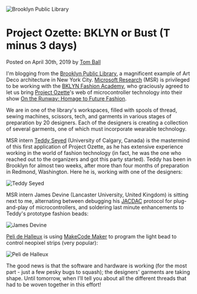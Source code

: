 ![Brooklyn Public Library](/static/blog/ozette/bklyn_pub_lib.jpg)

# Project Ozette: BKLYN or Bust (T minus 3 days)

Posted on April 30th, 2019 by [Tom Ball](https://www.microsoft.com/en-us/research/people/tball/)

I'm blogging from the [Brooklyn Public Library](https://www.bklynlibrary.org/locations/central), a magnificent example of Art Deco architecture in New York City. [Microsoft Research](https://research.microsoft.com) (MSR) is privileged to be working with the [BKLYN Fashion Academy](https://www.bklynlibrary.org/bklyn-fashion-academy), who graciously agreed to let us bring [Project Ozette](https://www.microsoft.com/en-us/research/project/ozette)'s web of microcontroller technology into their show [On the Runway: Homage to Future Fashion](https://bfahomagetofuturefashion.eventbrite.com/).

We are in one of the library's workspaces, filled with spools of thread, sewing machines, scissors, tech, and garments in various stages of preparation by 20 designers.
Each of the designers is creating a collection of several garments, one of which must incorporate wearable technology. 

MSR intern [Teddy Seyed](http://teddyseyed.com/) (University of Calgary, Canada) is the mastermind of this
first application of Project Ozette, as he has extensive experience working in the world of fashion technology (in fact, he was the one who reached out to the organizers and got this party started).
Teddy has been in Brooklyn for almost two weeks, after more than four months of preparation in Redmond, Washington. Here he is, working with one of the designers:

![Teddy Seyed](/static/blog/ozette/seyed.jpg)

MSR intern James Devine (Lancaster University, United Kingdom) is sitting next to me, alternating between
debugging his [JACDAC](https://jacdac.org) protocol for plug-and-play of microcontrollers, and soldering last minute enhancements to Teddy's prototype fashion beads:

![James Devine](/static/blog/ozette/devine.jpg)

[Peli de Halleux](https://www.microsoft.com/en-us/research/people/jhalleux/) is using [MakeCode Maker](https:maker.makecode.com) to program the light bead to control neopixel strips (very popular):

![Peli de Halleux](/static/blog/ozette/dehalleux.jpg)

The good news is that the software and hardware is working (for the most part - just a few pesky bugs to squash); the designers' garments are taking shape. Until tomorrow, when I'll tell you about all the different threads that had to be woven together in this effort!
